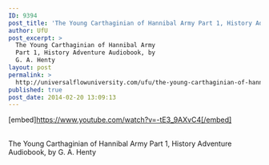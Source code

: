 ```yaml
---
ID: 9394
post_title: 'The Young Carthaginian of Hannibal Army Part 1, History Adventure , by G. A. Henty #UfU'
author: UfU
post_excerpt: >
  The Young Carthaginian of Hannibal Army
  Part 1, History Adventure Audiobook, by
  G. A. Henty
layout: post
permalink: >
  http://universalflowuniversity.com/ufu/the-young-carthaginian-of-hannibal-army-part-1-history-adventure-by-g-a-henty-ufu/
published: true
post_date: 2014-02-20 13:09:13
---
```

[embed]https://www.youtube.com/watch?v=-tE3_9AXvC4[/embed]</br></br>
<p>The Young Carthaginian of Hannibal Army Part 1, History Adventure Audiobook, by G. A. Henty</p>